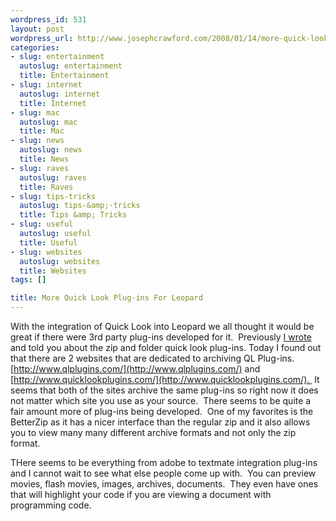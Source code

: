 ```yaml
--- 
wordpress_id: 531
layout: post
wordpress_url: http://www.josephcrawford.com/2008/01/14/more-quick-look-plug-ins-for-leopard/
categories: 
- slug: entertainment
  autoslug: entertainment
  title: Entertainment
- slug: internet
  autoslug: internet
  title: Internet
- slug: mac
  autoslug: mac
  title: Mac
- slug: news
  autoslug: news
  title: News
- slug: raves
  autoslug: raves
  title: Raves
- slug: tips-tricks
  autoslug: tips-&amp;-tricks
  title: Tips &amp; Tricks
- slug: useful
  autoslug: useful
  title: Useful
- slug: websites
  autoslug: websites
  title: Websites
tags: []

title: More Quick Look Plug-ins For Leopard
---
```


With the integration of Quick Look into Leopard we all thought it would be great if there were 3rd party plug-ins developed for it.  Previously [I wrote](http://www.josephcrawford.com/2007/11/27/leopard-quick-look-plug-ins/) and told you about the zip and folder quick look plug-ins. Today I found out that there are 2 websites that are dedicated to archiving QL Plug-ins.  [http://www.qlplugins.com/](http://www.qlplugins.com/) and [http://www.quicklookplugins.com/](http://www.quicklookplugins.com/).  It seems that both of the sites archive the same plug-ins so right now it does not matter which site you use as your source.  There seems to be quite a fair amount more of plug-ins being developed.  One of my favorites is the BetterZip as it has a nicer interface than the regular zip and it also allows you to view many many different archive formats and not only the zip format.
  
THere seems to be everything from adobe to textmate integration plug-ins and I cannot wait to see what else people come up with.  You can preview movies, flash movies, images, archives, documents.  They even have ones that will highlight your code if you are viewing a document with programming code.
  
 
